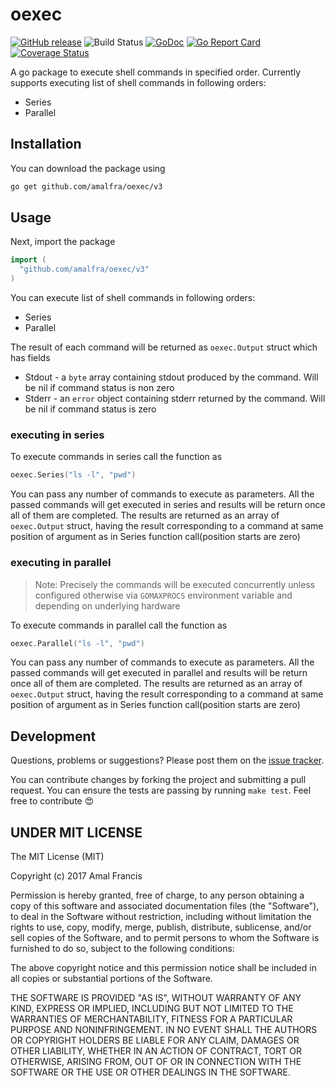 oexec
=====
[![GitHub release](https://img.shields.io/github/release/amalfra/oexec.svg)](https://github.com/amalfra/oexec/releases)
![Build Status](https://github.com/amalfra/oexec/actions/workflows/test.yml/badge.svg?branch=main)
[![GoDoc](https://godoc.org/github.com/amalfra/oexec/v3?status.svg)](https://godoc.org/github.com/amalfra/oexec/v3)
[![Go Report Card](https://goreportcard.com/badge/github.com/amalfra/oexec)](https://goreportcard.com/report/github.com/amalfra/oexec)
[![Coverage Status](https://coveralls.io/repos/github/amalfra/oexec/badge.svg?branch=main)](https://coveralls.io/github/amalfra/oexec?branch=main)

A go package to execute shell commands in specified order. Currently supports executing list of shell commands in following orders:
* Series
* Parallel

## Installation
You can download the package using
```sh
go get github.com/amalfra/oexec/v3
```
## Usage
Next, import the package
``` go
import (
  "github.com/amalfra/oexec/v3"
)
```
You can execute list of shell commands in following orders:
* Series
* Parallel

The result of each command will be returned as ```oexec.Output``` struct which has fields
* Stdout - a ```byte``` array containing stdout produced by the command. Will be nil if command status is non zero
* Stderr - an ```error``` object containing stderr returned by the command. Will be nil if command status is zero  

### executing in series
To execute commands in series call the function as
``` go
oexec.Series("ls -l", "pwd")
```
You can pass any number of commands to execute as parameters. All the passed commands will get executed in series and results will be return once all of them are completed. The results are returned as an array of ```oexec.Output``` struct, having the result corresponding to a command at same position of argument as in Series function call(position starts are zero)

### executing in parallel
> Note: Precisely the commands will be executed concurrently unless configured otherwise via ```GOMAXPROCS``` environment variable and depending on underlying hardware

To execute commands in parallel call the function as
``` go
oexec.Parallel("ls -l", "pwd")
```
You can pass any number of commands to execute as parameters. All the passed commands will get executed in parallel and results will be return once all of them are completed. The results are returned as an array of ```oexec.Output``` struct, having the result corresponding to a command at same position of argument as in Series function call(position starts are zero)

## Development

Questions, problems or suggestions? Please post them on the [issue tracker](https://github.com/amalfra/oexec/issues).

You can contribute changes by forking the project and submitting a pull request. You can ensure the tests are passing by running ```make test```. Feel free to contribute :heart_eyes:

## UNDER MIT LICENSE

The MIT License (MIT)

Copyright (c) 2017 Amal Francis

Permission is hereby granted, free of charge, to any person obtaining a copy of this software and associated documentation files (the "Software"), to deal in the Software without restriction, including without limitation the rights to use, copy, modify, merge, publish, distribute, sublicense, and/or sell copies of the Software, and to permit persons to whom the Software is furnished to do so, subject to the following conditions:

The above copyright notice and this permission notice shall be included in all copies or substantial portions of the Software.

THE SOFTWARE IS PROVIDED "AS IS", WITHOUT WARRANTY OF ANY KIND, EXPRESS OR IMPLIED, INCLUDING BUT NOT LIMITED TO THE WARRANTIES OF MERCHANTABILITY, FITNESS FOR A PARTICULAR PURPOSE AND NONINFRINGEMENT. IN NO EVENT SHALL THE AUTHORS OR COPYRIGHT HOLDERS BE LIABLE FOR ANY CLAIM, DAMAGES OR OTHER LIABILITY, WHETHER IN AN ACTION OF CONTRACT, TORT OR OTHERWISE, ARISING FROM, OUT OF OR IN CONNECTION WITH THE SOFTWARE OR THE USE OR OTHER DEALINGS IN THE SOFTWARE.
